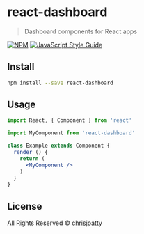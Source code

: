 # react-dashboard

> Dashboard components for React apps

[![NPM](https://img.shields.io/npm/v/react-dashboard.svg)](https://www.npmjs.com/package/react-dashboard) [![JavaScript Style Guide](https://img.shields.io/badge/code_style-standard-brightgreen.svg)](https://standardjs.com)

## Install

```bash
npm install --save react-dashboard
```

## Usage

```jsx
import React, { Component } from 'react'

import MyComponent from 'react-dashboard'

class Example extends Component {
  render () {
    return (
      <MyComponent />
    )
  }
}
```

## License

All Rights Reserved © [chrisjpatty](https://github.com/chrisjpatty)
